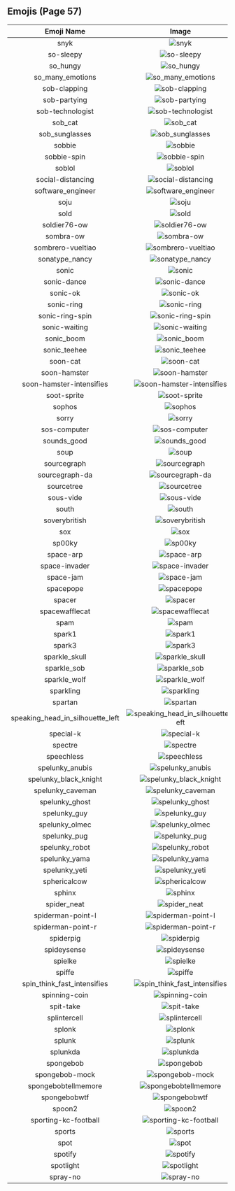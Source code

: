 
  ## Emojis (Page 57)
  |Emoji Name|Image|
  | :-: | :-: |
  |snyk| ![snyk](/output/snyk.png)|
  |so-sleepy| ![so-sleepy](/output/so-sleepy.gif)|
  |so_hungy| ![so_hungy](/output/so_hungy.png)|
  |so_many_emotions| ![so_many_emotions](/output/so_many_emotions.gif)|
  |sob-clapping| ![sob-clapping](/output/sob-clapping.gif)|
  |sob-partying| ![sob-partying](/output/sob-partying.png)|
  |sob-technologist| ![sob-technologist](/output/sob-technologist.png)|
  |sob_cat| ![sob_cat](/output/sob_cat.png)|
  |sob_sunglasses| ![sob_sunglasses](/output/sob_sunglasses.png)|
  |sobbie| ![sobbie](/output/sobbie.png)|
  |sobbie-spin| ![sobbie-spin](/output/sobbie-spin.gif)|
  |soblol| ![soblol](/output/soblol.png)|
  |social-distancing| ![social-distancing](/output/social-distancing.png)|
  |software_engineer| ![software_engineer](/output/software_engineer.png)|
  |soju| ![soju](/output/soju.png)|
  |sold| ![sold](/output/sold.png)|
  |soldier76-ow| ![soldier76-ow](/output/soldier76-ow.png)|
  |sombra-ow| ![sombra-ow](/output/sombra-ow.png)|
  |sombrero-vueltiao| ![sombrero-vueltiao](/output/sombrero-vueltiao.png)|
  |sonatype_nancy| ![sonatype_nancy](/output/sonatype_nancy.png)|
  |sonic| ![sonic](/output/sonic.gif)|
  |sonic-dance| ![sonic-dance](/output/sonic-dance.gif)|
  |sonic-ok| ![sonic-ok](/output/sonic-ok.png)|
  |sonic-ring| ![sonic-ring](/output/sonic-ring.png)|
  |sonic-ring-spin| ![sonic-ring-spin](/output/sonic-ring-spin.gif)|
  |sonic-waiting| ![sonic-waiting](/output/sonic-waiting.gif)|
  |sonic_boom| ![sonic_boom](/output/sonic_boom.gif)|
  |sonic_teehee| ![sonic_teehee](/output/sonic_teehee.gif)|
  |soon-cat| ![soon-cat](/output/soon-cat.jpg)|
  |soon-hamster| ![soon-hamster](/output/soon-hamster.png)|
  |soon-hamster-intensifies| ![soon-hamster-intensifies](/output/soon-hamster-intensifies.gif)|
  |soot-sprite| ![soot-sprite](/output/soot-sprite.jpg)|
  |sophos| ![sophos](/output/sophos.png)|
  |sorry| ![sorry](/output/sorry.jpg)|
  |sos-computer| ![sos-computer](/output/sos-computer.png)|
  |sounds_good| ![sounds_good](/output/sounds_good.jpg)|
  |soup| ![soup](/output/soup.png)|
  |sourcegraph| ![sourcegraph](/output/sourcegraph.png)|
  |sourcegraph-da| ![sourcegraph-da](/output/sourcegraph-da.png)|
  |sourcetree| ![sourcetree](/output/sourcetree.png)|
  |sous-vide| ![sous-vide](/output/sous-vide.png)|
  |south| ![south](/output/south.png)|
  |soverybritish| ![soverybritish](/output/soverybritish.png)|
  |sox| ![sox](/output/sox.png)|
  |sp00ky| ![sp00ky](/output/sp00ky.gif)|
  |space-arp| ![space-arp](/output/space-arp.jpg)|
  |space-invader| ![space-invader](/output/space-invader.png)|
  |space-jam| ![space-jam](/output/space-jam.png)|
  |spacepope| ![spacepope](/output/spacepope.jpg)|
  |spacer| ![spacer](/output/spacer.png)|
  |spacewafflecat| ![spacewafflecat](/output/spacewafflecat.png)|
  |spam| ![spam](/output/spam.jpg)|
  |spark1| ![spark1](/output/spark1.png)|
  |spark3| ![spark3](/output/spark3.png)|
  |sparkle_skull| ![sparkle_skull](/output/sparkle_skull.png)|
  |sparkle_sob| ![sparkle_sob](/output/sparkle_sob.png)|
  |sparkle_wolf| ![sparkle_wolf](/output/sparkle_wolf.png)|
  |sparkling| ![sparkling](/output/sparkling.gif)|
  |spartan| ![spartan](/output/spartan.png)|
  |speaking_head_in_silhouette_left| ![speaking_head_in_silhouette_left](/output/speaking_head_in_silhouette_left.png)|
  |special-k| ![special-k](/output/special-k.jpg)|
  |spectre| ![spectre](/output/spectre.png)|
  |speechless| ![speechless](/output/speechless.gif)|
  |spelunky_anubis| ![spelunky_anubis](/output/spelunky_anubis.png)|
  |spelunky_black_knight| ![spelunky_black_knight](/output/spelunky_black_knight.png)|
  |spelunky_caveman| ![spelunky_caveman](/output/spelunky_caveman.png)|
  |spelunky_ghost| ![spelunky_ghost](/output/spelunky_ghost.png)|
  |spelunky_guy| ![spelunky_guy](/output/spelunky_guy.png)|
  |spelunky_olmec| ![spelunky_olmec](/output/spelunky_olmec.png)|
  |spelunky_pug| ![spelunky_pug](/output/spelunky_pug.png)|
  |spelunky_robot| ![spelunky_robot](/output/spelunky_robot.png)|
  |spelunky_yama| ![spelunky_yama](/output/spelunky_yama.png)|
  |spelunky_yeti| ![spelunky_yeti](/output/spelunky_yeti.png)|
  |sphericalcow| ![sphericalcow](/output/sphericalcow.png)|
  |sphinx| ![sphinx](/output/sphinx.png)|
  |spider_neat| ![spider_neat](/output/spider_neat.gif)|
  |spiderman-point-l| ![spiderman-point-l](/output/spiderman-point-l.png)|
  |spiderman-point-r| ![spiderman-point-r](/output/spiderman-point-r.png)|
  |spiderpig| ![spiderpig](/output/spiderpig.gif)|
  |spideysense| ![spideysense](/output/spideysense.png)|
  |spielke| ![spielke](/output/spielke.png)|
  |spiffe| ![spiffe](/output/spiffe.png)|
  |spin_think_fast_intensifies| ![spin_think_fast_intensifies](/output/spin_think_fast_intensifies.gif)|
  |spinning-coin| ![spinning-coin](/output/spinning-coin.gif)|
  |spit-take| ![spit-take](/output/spit-take.gif)|
  |splintercell| ![splintercell](/output/splintercell.png)|
  |splonk| ![splonk](/output/splonk.png)|
  |splunk| ![splunk](/output/splunk.png)|
  |splunkda| ![splunkda](/output/splunkda.png)|
  |spongebob| ![spongebob](/output/spongebob.png)|
  |spongebob-mock| ![spongebob-mock](/output/spongebob-mock.png)|
  |spongebobtellmemore| ![spongebobtellmemore](/output/spongebobtellmemore.jpg)|
  |spongebobwtf| ![spongebobwtf](/output/spongebobwtf.jpg)|
  |spoon2| ![spoon2](/output/spoon2.jpg)|
  |sporting-kc-football| ![sporting-kc-football](/output/sporting-kc-football.png)|
  |sports| ![sports](/output/sports.png)|
  |spot| ![spot](/output/spot.gif)|
  |spotify| ![spotify](/output/spotify.png)|
  |spotlight| ![spotlight](/output/spotlight.png)|
  |spray-no| ![spray-no](/output/spray-no.gif)|
  